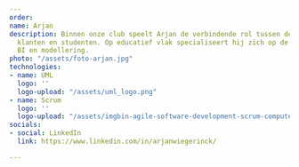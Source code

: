 ```yaml
---
order: 
name: Arjan
description: Binnen onze club speelt Arjan de verbindende rol tussen de docenten,
  klanten en studenten. Op educatief vlak specialiseert hij zich op de Scrum methodiek,
  BI en modellering.
photo: "/assets/foto-arjan.jpg"
technologies:
- name: UML
  logo: ''
  logo-upload: "/assets/uml_logo.png"
- name: Scrum
  logo: ''
  logo-upload: "/assets/imgbin-agile-software-development-scrum-computer-icons-iteration-good-night-blue-loop-illustration-ksv3hskmum28q8tdyg7jypbaf.jpg"
socials:
- social: LinkedIn
  link: https://www.linkedin.com/in/arjanwiegerinck/

---
```

